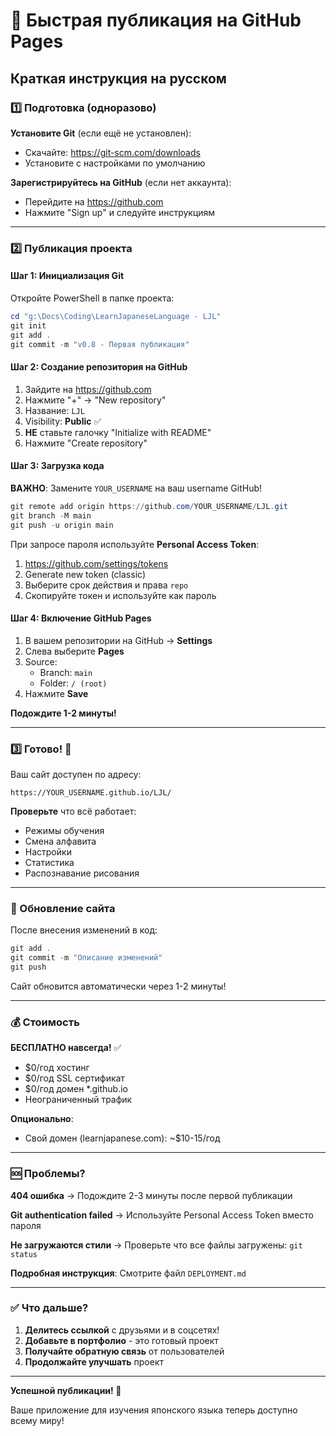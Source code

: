 # 🚀 Быстрая публикация на GitHub Pages

## Краткая инструкция на русском

### 1️⃣ Подготовка (одноразово)

**Установите Git** (если ещё не установлен):

- Скачайте: https://git-scm.com/downloads
- Установите с настройками по умолчанию

**Зарегистрируйтесь на GitHub** (если нет аккаунта):

- Перейдите на https://github.com
- Нажмите "Sign up" и следуйте инструкциям

---

### 2️⃣ Публикация проекта

#### Шаг 1: Инициализация Git

Откройте PowerShell в папке проекта:

```powershell
cd "g:\Docs\Coding\LearnJapaneseLanguage - LJL"
git init
git add .
git commit -m "v0.8 - Первая публикация"
```

#### Шаг 2: Создание репозитория на GitHub

1. Зайдите на https://github.com
2. Нажмите "+" → "New repository"
3. Название: `LJL`
4. Visibility: **Public** ✅
5. **НЕ** ставьте галочку "Initialize with README"
6. Нажмите "Create repository"

#### Шаг 3: Загрузка кода

**ВАЖНО**: Замените `YOUR_USERNAME` на ваш username GitHub!

```powershell
git remote add origin https://github.com/YOUR_USERNAME/LJL.git
git branch -M main
git push -u origin main
```

При запросе пароля используйте **Personal Access Token**:

1. https://github.com/settings/tokens
2. Generate new token (classic)
3. Выберите срок действия и права `repo`
4. Скопируйте токен и используйте как пароль

#### Шаг 4: Включение GitHub Pages

1. В вашем репозитории на GitHub → **Settings**
2. Слева выберите **Pages**
3. Source:
   - Branch: `main`
   - Folder: `/ (root)`
4. Нажмите **Save**

**Подождите 1-2 минуты!**

---

### 3️⃣ Готово! 🎉

Ваш сайт доступен по адресу:

```
https://YOUR_USERNAME.github.io/LJL/
```

**Проверьте** что всё работает:

- Режимы обучения
- Смена алфавита
- Настройки
- Статистика
- Распознавание рисования

---

### 🔄 Обновление сайта

После внесения изменений в код:

```powershell
git add .
git commit -m "Описание изменений"
git push
```

Сайт обновится автоматически через 1-2 минуты!

---

### 💰 Стоимость

**БЕСПЛАТНО навсегда!** ✅

- $0/год хостинг
- $0/год SSL сертификат
- $0/год домен \*.github.io
- Неограниченный трафик

**Опционально**:

- Свой домен (learnjapanese.com): ~$10-15/год

---

### 🆘 Проблемы?

**404 ошибка** → Подождите 2-3 минуты после первой публикации

**Git authentication failed** → Используйте Personal Access Token вместо пароля

**Не загружаются стили** → Проверьте что все файлы загружены: `git status`

**Подробная инструкция**: Смотрите файл `DEPLOYMENT.md`

---

### ✅ Что дальше?

1. **Делитесь ссылкой** с друзьями и в соцсетях!
2. **Добавьте в портфолио** - это готовый проект
3. **Получайте обратную связь** от пользователей
4. **Продолжайте улучшать** проект

---

**Успешной публикации! 🚀**

Ваше приложение для изучения японского языка теперь доступно всему миру!
